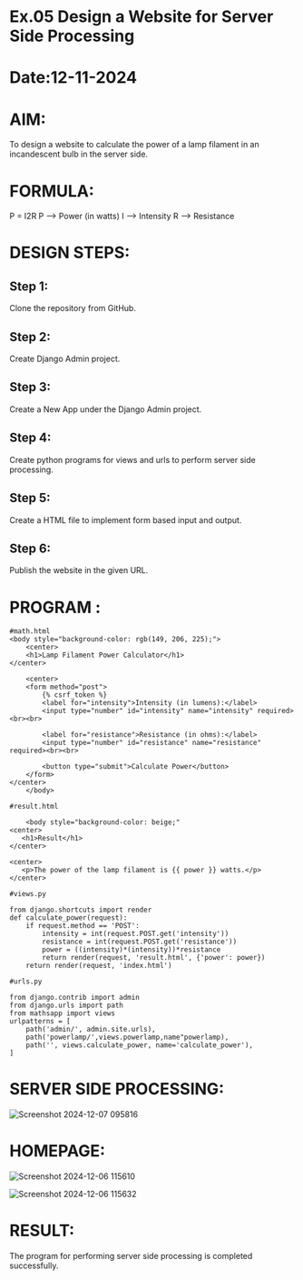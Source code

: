# Ex.05 Design a Website for Server Side Processing
# Date:12-11-2024
# AIM:
To design a website to calculate the power of a lamp filament in an incandescent bulb in the server side.

# FORMULA:
P = I2R
P --> Power (in watts)
 I --> Intensity
 R --> Resistance

# DESIGN STEPS:
## Step 1:
Clone the repository from GitHub.

## Step 2:
Create Django Admin project.

## Step 3:
Create a New App under the Django Admin project.

## Step 4:
Create python programs for views and urls to perform server side processing.

## Step 5:
Create a HTML file to implement form based input and output.

## Step 6:
Publish the website in the given URL.

# PROGRAM :
```
#math.html
<body style="background-color: rgb(149, 206, 225);">
    <center>
    <h1>Lamp Filament Power Calculator</h1>
</center>

    <center>
    <form method="post">
        {% csrf_token %}
        <label for="intensity">Intensity (in lumens):</label>
        <input type="number" id="intensity" name="intensity" required><br><br>
    
        <label for="resistance">Resistance (in ohms):</label>
        <input type="number" id="resistance" name="resistance" required><br><br>
    
        <button type="submit">Calculate Power</button>
    </form>
</center>
    </body>

#result.html

    <body style="background-color: beige;"
<center>
   <h1>Result</h1>
</center>

<center>
   <p>The power of the lamp filament is {{ power }} watts.</p>
</center>

#views.py

from django.shortcuts import render
def calculate_power(request):
    if request.method == 'POST':
        intensity = int(request.POST.get('intensity'))
        resistance = int(request.POST.get('resistance'))
        power = ((intensity)*(intensity))*resistance
        return render(request, 'result.html', {'power': power})
    return render(request, 'index.html')

#urls.py

from django.contrib import admin
from django.urls import path
from mathsapp import views
urlpatterns = [
    path('admin/', admin.site.urls),
    path('powerlamp/',views.powerlamp,name"powerlamp),
    path('', views.calculate_power, name='calculate_power'),
]
```

# SERVER SIDE PROCESSING:
![Screenshot 2024-12-07 095816](https://github.com/user-attachments/assets/4a4dd82e-88df-4946-b206-7dc9dd45aa02)

# HOMEPAGE:
![Screenshot 2024-12-06 115610](https://github.com/user-attachments/assets/fb178984-cc52-4605-9614-3c9995db99fa)


![Screenshot 2024-12-06 115632](https://github.com/user-attachments/assets/e5ddd9be-0daf-43fa-8dd8-4011d3999b1b)

# RESULT:
The program for performing server side processing is completed successfully.
